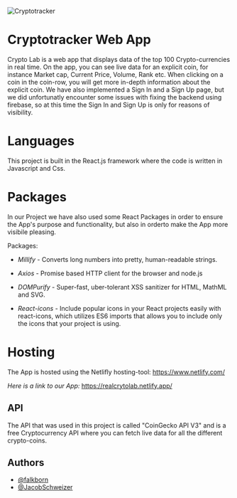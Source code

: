 
![Cryptotracker](https://media0.giphy.com/media/3ohs7HdhQA4ffttvrO/200w.gif?cid=82a1493bcwl77c0qybxo95msc1ului8u3bkpfep6pdv7725v&rid=200w.gif&ct=g)
# Cryptotracker Web App

Crypto Lab is a web app that displays data of the top 100
Crypto-currencies in real time. On the app, you can see live data for an explicit coin, 
for instance Market cap, Current Price, Volume, Rank etc. When clicking on a 
coin in the coin-row, you will get more in-depth information about the explicit coin. 
We have also implemented a Sign In and a Sign Up page, but we did unfortunatly encounter some issues with 
fixing the backend using firebase, so at this time the Sign In and Sign Up is only for reasons of visibility. 

# Languages

This project is built in the React.js framework where the code is written in  Javascript and Css. 

# Packages 

In our Project we have also used some React Packages in order to ensure the App's purpose and functionality, but also in orderto make the App more visibile pleasing. 

Packages: 
   
 - *Millify* - Converts long numbers into pretty, human-readable strings.

 - *Axios* - Promise based HTTP client for the browser and node.js

 - *DOMPurify* - Super-fast, uber-tolerant XSS sanitizer for HTML, MathML and SVG.

 - *React-icons* - Include popular icons in your React projects easily with react-icons, which utilizes ES6 imports that allows you to include only the icons that your project is using.

 # Hosting

 The App is hosted using the Netlifly hosting-tool: 
 https://www.netlify.com/
 
 *Here is a link to our App:* https://realcrytolab.netlify.app/





## API

The API that was used in this project is called "CoinGecko API V3"
and is a free Cryptocurrency API where you can fetch live data for all the different crypto-coins. 


## Authors

- [@falkborn](https://www.github.com/falkborn)
- [@JacobSchweizer](https://www.github.com/JacobSchweizer)
